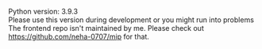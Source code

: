 Python version: 3.9.3\
Please use this version during development or you might run into problems\
The frontend repo isn't maintained by me. Please check out https://github.com/neha-0707/mip for that.
